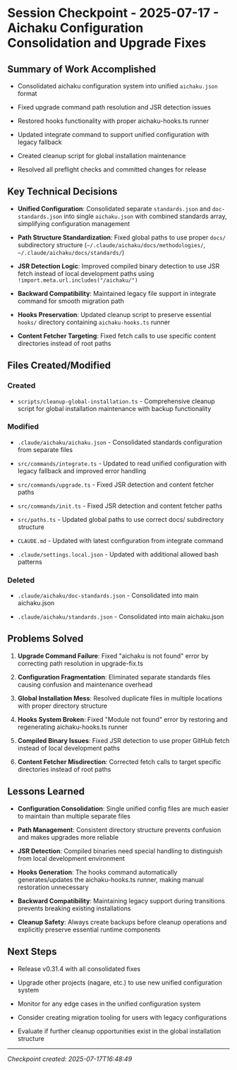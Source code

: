 # Session Checkpoint - 2025-07-17 - Aichaku Configuration Consolidation and Upgrade Fixes

## Summary of Work Accomplished

- Consolidated aichaku configuration system into unified `aichaku.json` format

- Fixed upgrade command path resolution and JSR detection issues

- Restored hooks functionality with proper aichaku-hooks.ts runner

- Updated integrate command to support unified configuration with legacy
  fallback

- Created cleanup script for global installation maintenance

- Resolved all preflight checks and committed changes for release

## Key Technical Decisions

- **Unified Configuration**: Consolidated separate `standards.json` and
  `doc-standards.json` into single `aichaku.json` with combined standards array,
  simplifying configuration management

- **Path Structure Standardization**: Fixed global paths to use proper `docs/`
  subdirectory structure (`~/.claude/aichaku/docs/methodologies/`,
  `~/.claude/aichaku/docs/standards/`)

- **JSR Detection Logic**: Improved compiled binary detection to use JSR fetch
  instead of local development paths using
  `!import.meta.url.includes("/aichaku/")`

- **Backward Compatibility**: Maintained legacy file support in integrate
  command for smooth migration path

- **Hooks Preservation**: Updated cleanup script to preserve essential `hooks/`
  directory containing `aichaku-hooks.ts` runner

- **Content Fetcher Targeting**: Fixed fetch calls to use specific content
  directories instead of root paths

## Files Created/Modified

### Created

- `scripts/cleanup-global-installation.ts` - Comprehensive cleanup script for
  global installation maintenance with backup functionality

### Modified

- `.claude/aichaku/aichaku.json` - Consolidated standards configuration from
  separate files

- `src/commands/integrate.ts` - Updated to read unified configuration with
  legacy fallback and improved error handling

- `src/commands/upgrade.ts` - Fixed JSR detection and content fetcher paths

- `src/commands/init.ts` - Fixed JSR detection and content fetcher paths

- `src/paths.ts` - Updated global paths to use correct docs/ subdirectory
  structure

- `CLAUDE.md` - Updated with latest configuration from integrate command

- `.claude/settings.local.json` - Updated with additional allowed bash patterns

### Deleted

- `.claude/aichaku/doc-standards.json` - Consolidated into main aichaku.json

- `.claude/aichaku/standards.json` - Consolidated into main aichaku.json

## Problems Solved

1. **Upgrade Command Failure**: Fixed "aichaku is not found" error by correcting
   path resolution in upgrade-fix.ts

2. **Configuration Fragmentation**: Eliminated separate standards files causing
   confusion and maintenance overhead

3. **Global Installation Mess**: Resolved duplicate files in multiple locations
   with proper directory structure

4. **Hooks System Broken**: Fixed "Module not found" error by restoring and
   regenerating aichaku-hooks.ts runner

5. **Compiled Binary Issues**: Fixed JSR detection to use proper GitHub fetch
   instead of local development paths

6. **Content Fetcher Misdirection**: Corrected fetch calls to target specific
   directories instead of root paths

## Lessons Learned

- **Configuration Consolidation**: Single unified config files are much easier
  to maintain than multiple separate files

- **Path Management**: Consistent directory structure prevents confusion and
  makes upgrades more reliable

- **JSR Detection**: Compiled binaries need special handling to distinguish from
  local development environment

- **Hooks Generation**: The hooks command automatically generates/updates the
  aichaku-hooks.ts runner, making manual restoration unnecessary

- **Backward Compatibility**: Maintaining legacy support during transitions
  prevents breaking existing installations

- **Cleanup Safety**: Always create backups before cleanup operations and
  explicitly preserve essential runtime components

## Next Steps

- Release v0.31.4 with all consolidated fixes

- Upgrade other projects (nagare, etc.) to use new unified configuration system

- Monitor for any edge cases in the unified configuration system

- Consider creating migration tooling for users with legacy configurations

- Evaluate if further cleanup opportunities exist in the global installation
  structure

---

_Checkpoint created: 2025-07-17T16:48:49_

